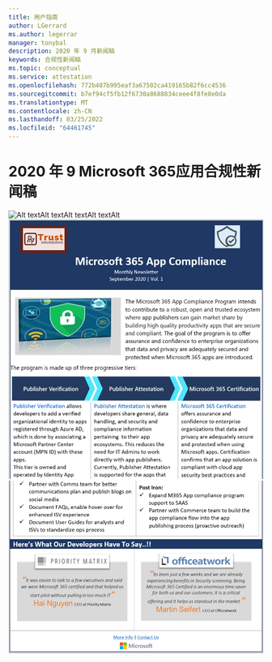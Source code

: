 ```yaml
---
title: 用户指南
author: LGerrard
ms.author: legerrar
manager: tonybal
description: 2020 年 9 月新闻稿
keywords: 合规性新闻稿
ms.topic: conceptual
ms.service: attestation
ms.openlocfilehash: 772b407b995eaf3a67502ca419165b82f6cc4536
ms.sourcegitcommit: b7ef94cf5fb12f6730a8688834ceee4f8fe8e0da
ms.translationtype: MT
ms.contentlocale: zh-CN
ms.lasthandoff: 03/25/2022
ms.locfileid: "64461745"
---
```

# <a name="september-2020-microsoft-365-app-compliance-newsletter"></a>2020 年 9 Microsoft 365应用合规性新闻稿


![Alt textAlt textAlt![](../media/Sept_SS2.PNG)
 textAlt textAlt](../media/Sept_SS3.PNG)
![ text](../media/Sept_SS1.PNG)
![](../media/Sept_SS4.PNG)
